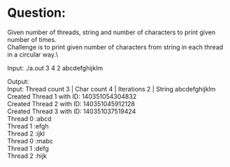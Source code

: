   # Question:
  Given number of threads, string and number of characters to print given number of times.\
  Challenge is to print given number of characters from string in each thread in a circular way.\
  
  Input: ./a.out 3 4 2 abcdefghijklm
  
  Output:\
  Input: Thread count 3 | Char count 4 | Iterations 2 | String abcdefghijklm \
  Created Thread 1 with ID: 140351054304832 \
  Created Thread 2 with ID: 140351045912128 \
  Created Thread 3 with ID: 140351037519424 \
  Thread 0 :abcd \
  Thread 1 :efgh \
  Thread 2 :ijkl \
  Thread 0 :mabc \
  Thread 1 :defg \
  Thread 2 :hijk